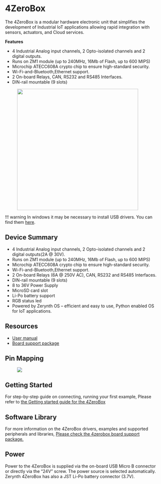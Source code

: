 # **4ZeroBox**

The 4ZeroBox is a modular hardware electronic unit that simplifies the development of Industrial IoT applications allowing rapid integration with sensors, actuators, and Cloud services.

**Features**

* 4 Industrial Analog input channels, 2 Opto-isolated channels and 2 digital outputs.
* Runs on ZM1 module (up to 240MHz, 16Mb of Flash, up to 600 MIPS)
* Microchip ATECC608A crypto chip to ensure high-standard security.
* Wi-Fi-and-Bluetooth,Ethernet support.
* 2 On-board Relays, CAN, RS232 and RS485 Interfaces.
* DIN-rail mountable (9 slots)

<figure>
  <a data-fancybox="gallery" href="../img/4zerobox.png">
  <img src="../img/4zerobox.png"width="400" />
  </a>
</figure>

!!! warning
    In windows it may be necessary to install USB drivers. You can find them [here](https://sparks.gogo.co.nz/ch340.html).

## **Device Summary**

* 4 Industrial Analog input channels, 2 Opto-isolated channels and 2 digital outputs(2A @ 30V).
* Runs on ZM1 module (up to 240MHz, 16Mb of Flash, up to 600 MIPS)
* Microchip ATECC608A crypto chip to ensure high-standard security.
* Wi-Fi-and-Bluetooth,Ethernet support.
* 2 On-board Relays (6A @ 250V AC), CAN, RS232 and RS485 Interfaces.
* DIN-rail mountable (9 slots)
* 8 to 36V Power Supply
* MicroSD card slot
* Li-Po battery support
* RGB status led
* Powered by Zerynth OS – efficient and easy to use, Python enabled OS for IoT applications.

    

## **Resources**

* [User manual](https://www.zerynth.com/download/13894/)
* [Board support package](../../reference/bsp/4zerobox_v9/)


## **Pin Mapping**

<figure>
  <a data-fancybox="gallery" href="../img/4zerobox-pin-map.jpg">
  <img src="../img/4zerobox-pin-map.jpg" />
  </a>
</figure>


## **Getting Started**

For step-by-step guide on connecting, running your first example, Please refer to [the Getting started guide for the 4ZeroBox](../../gettingstarted/4ZeroBox/)

## **Software Library**

For more information on the 4ZeroBox drivers, examples and supported peripherals and libraries,
[Please check the 4zerobox board support package.](../../reference/bsp/4zerobox_v9/)


## **Power**

Power to the 4ZeroBox is supplied via the on-board USB Micro B connector or directly via the “24V” screw. The power source is selected automatically. Zerynth 4ZeroBox has also a JST Li-Po battery connector (3.7V).


<!--

## Flash Layout

The internal flash of the ESP32 module is organized in a single flash area with pages of 4096 bytes each. The flash starts at address 0x00000, but many areas are reserved for Esp32 IDF SDK and Zerynth OS. There exist two different layouts based on the presence of BLE support.

| Start address | Size  | Content                 |
|---------------|-------|-------------------------|
| 0x0000A000    | 20Kb  | Esp32 NVS area          |
| 0x0000F000    | 4Kb   | Esp32 PHY data          |
| 0x00010000    | 2Mb   | Zerynth OS              |
| 0x00210000    | 1Mb   | Zerynth Bytecode        |
| 0x00310000    | 3Mb   | Zerynth OTA             |
| 0x00920000    | 7040Kb| File System             |


-->
